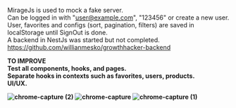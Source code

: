 MirageJs is used to mock a fake server. <br>
Can be logged in with "user@example.com", "123456" or create a new user.  <br>
User, favorites and configs (sort, pagination, filters) are saved in localStorage until SignOut is done.  <br>
A backend in NestJs was started but not completed. https://github.com/willianmesko/growthhacker-backend <br>


<strong>TO IMPROVE <strong> <br>
Test all components, hooks, and pages.  <br>
Separate hooks in contexts such as favorites, users, products.  <br>
UI/UX.  <br>
  
![chrome-capture (2)](https://user-images.githubusercontent.com/26778884/117824613-03225000-b245-11eb-8ac4-3180c4403276.gif)
![chrome-capture](https://user-images.githubusercontent.com/26778884/117824584-fd2c6f00-b244-11eb-8962-7c6d3fb7331f.gif)
![chrome-capture (1)](https://user-images.githubusercontent.com/26778884/117824569-f998e800-b244-11eb-8c42-abc4f74c4eec.gif)


